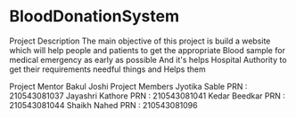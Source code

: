 # BloodDonationSystem

Project Description
The main objective of this project is build a website which will help people and patients to get the appropriate Blood sample for  medical emergency as early as possible And it's helps Hospital Authority to get their requirements needful things and Helps them


Project Mentor
Bakul Joshi
Project Members
Jyotika Sable PRN : 210543081037
Jayashri  Kathore PRN : 210543081041
Kedar Beedkar PRN : 210543081044
Shaikh Nahed PRN : 210543081096
